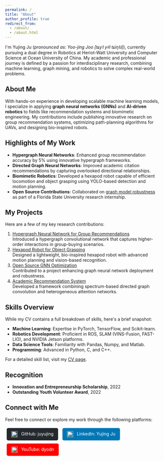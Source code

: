 ```yaml
---
permalink: /
title: "About"
author_profile: true
redirect_from: 
  - /about/
  - /about.html
---
```


I'm Yujing Ju (*pronounced as: Yoo-jing Joo [tɕy˥ y˧˥ tɕiŋ˥˩]*), currently pursuing a dual degree in Robotics at Heriot-Watt University and Computer Science at Ocean University of China. My academic and professional journey is defined by a passion for interdisciplinary research, combining machine learning, graph mining, and robotics to solve complex real-world problems.

## About Me
With hands-on experience in developing scalable machine learning models, I specialize in applying **graph neural networks (GNNs)** and **AI-driven robotics** to fields like recommendation systems and biomimetic engineering. My contributions include publishing innovative research on group recommendation systems, optimizing path-planning algorithms for UAVs, and designing bio-inspired robots.

## Highlights of My Work
- **Hypergraph Neural Networks**: Enhanced group recommendation accuracy by 5% using innovative hypergraph frameworks.  
- **Directed Graph Neural Networks**: Improved academic citation recommendations by capturing overlooked directional relationships.  
- **Biomimetic Robotics**: Developed a hexapod robot capable of efficient locomotion and object grasping using YOLO-based detection and motion planning.  
- **Open Source Contributions**: Collaborated on [graph model robustness](https://github.com/GNNIP/GNNIP) as part of a Florida State University research internship.

## My Projects
Here are a few of my key research contributions:

1. [Hypergraph Neural Network for Group Recommendations](https://github.com/juyujing/HyperGCN)  
   Introduced a hypergraph convolutional network that captures higher-order interactions in group-buying scenarios.  
2. [Hexapod Robot for Object Grasping](https://github.com/juyujing/Capturer)  
   Designed a lightweight, bio-inspired hexapod robot with advanced motion planning and vision-based recognition.  
3. [Open Source GNN Optimization](https://github.com/GNNIP/GNNIP)  
   Contributed to a project enhancing graph neural network deployment and robustness.  
4. [Academic Recommendation System](https://github.com/juyujing/Graduation-Project)  
   Developed a framework combining spectrum-based directed graph convolution and heterogeneous attention networks.

## Skills Overview
While my CV contains a full breakdown of skills, here's a brief snapshot:
- **Machine Learning**: Expertise in PyTorch, TensorFlow, and Scikit-learn.  
- **Robotics Development**: Proficient in ROS, SLAM (VINS-Fusion, FAST-LIO), and NVIDIA Jetson platforms.  
- **Data Science Tools**: Familiarity with Pandas, Numpy, and Matlab.  
- **Programming**: Advanced in Python, C, and C++.  

For a detailed skill list, visit my [CV page](/cv/).

## Recognition
- **Innovation and Entrepreneurship Scholarship**, 2022  
- **Outstanding Youth Volunteer Award**, 2022  

## Connect with Me
Feel free to connect or explore my work through the following platforms:
<div style="margin: 10px 0;">
  <a href="https://github.com/juyujing" style="display: inline-block; padding: 10px 15px; margin: 5px; text-decoration: none; color: white; background-color: #24292e; border-radius: 5px;">
    <img src="https://github.githubassets.com/images/modules/logos_page/GitHub-Mark.png" alt="GitHub" style="height: 20px; vertical-align: middle; margin-right: 8px;">
    GitHub: juyujing
  </a>
  <a href="https://www.linkedin.com/in/juyujing" style="display: inline-block; padding: 10px 15px; margin: 5px; text-decoration: none; color: white; background-color: #0077b5; border-radius: 5px;">
    <img src="https://upload.wikimedia.org/wikipedia/commons/c/ca/LinkedIn_logo_initials.png" alt="LinkedIn" style="height: 20px; vertical-align: middle; margin-right: 8px;">
    LinkedIn: Yujing Ju
  </a>
  <a href="https://www.youtube.com/user/dyodn" style="display: inline-block; padding: 10px 15px; margin: 5px; text-decoration: none; color: white; background-color: #FF0000; border-radius: 5px;">
    <img src="https://upload.wikimedia.org/wikipedia/commons/4/42/YouTube_icon_%282013-2017%29.png" alt="YouTube" style="height: 20px; vertical-align: middle; margin-right: 8px;">
    YouTube: dyodn
  </a>
</div>
